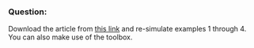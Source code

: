 ### Question:
Download the article from [this link](https://ieeexplore.ieee.org/abstract/document/256541/) and re-simulate examples 1 through 4. You can also make use of the toolbox.
